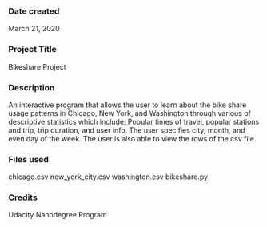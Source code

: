 ### Date created
March 21, 2020

### Project Title
Bikeshare Project

### Description
An interactive program that allows the user to learn about the bike share usage patterns in Chicago, New York, and Washington through various of descriptive statistics which include: Popular times of travel, popular stations and trip, trip duration, and user info. The user specifies city, month, and even day of the week.
The user is also able to view the rows of the csv file.

### Files used
chicago.csv
new_york_city.csv
washington.csv
bikeshare.py 

### Credits
Udacity Nanodegree Program

